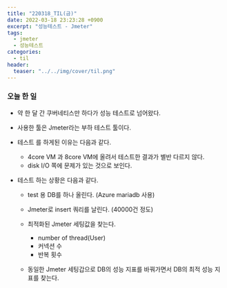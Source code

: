 ```yaml
---
title: "220318_TIL(금)"
date: 2022-03-18 23:23:28 +0900
excerpt: "성능테스트 - Jmeter"
tags:
  - jmeter
  - 성능테스트
categories:
  - til
header:
  teaser: "../../img/cover/til.png"
---
```


### 오늘 한 일

- 약 한 달 간 쿠버네티스만 하다가 성능 테스트로 넘어왔다.
- 사용한 툴은 Jmeter라는 부하 테스트 툴이다.
- 테스트 를 하게된 이유는 다음과 같다.
  - 4core VM 과 8core VM에 올려서 테스트한 결과가 별반 다르지 않다.
  - disk I/O 쪽에 문제가 있는  것으로 보인다.

- 테스트 하는 상황은 다음과 같다.
  - test 용 DB를 하나 올린다. (Azure mariadb 사용)
  - Jmeter로 insert 쿼리를 날린다. (40000건 정도)
  - 최적화된 Jmeter 세팅값을 찾는다.
    - number of thread(User)
    - 커넥션 수
    - 반복 횟수

  -  동일한 Jmeter 세팅갑으로 DB의 성능 지표를 바꿔가면서 DB의 최적 성능 지표를 찾는다.


